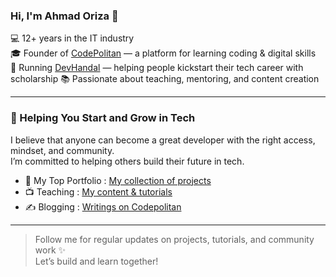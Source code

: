 ### Hi, I'm Ahmad Oriza 👋 
 
💻 12+ years in the IT industry  
🎓 Founder of [CodePolitan](https://www.codepolitan.com) — a platform for learning coding & digital skills  
🎯 Running [DevHandal](https://www.devhandal.id/) — helping people kickstart their tech career with scholarship
📚 Passionate about teaching, mentoring, and content creation

---

### 🚀 Helping You Start and Grow in Tech

I believe that anyone can become a great developer with the right access, mindset, and community.  
I’m committed to helping others build their future in tech.

- 🧩 My Top Portfolio : [My collection of projects](https://gemblue.github.io/portfolio/)
- 📺 Teaching : [My content & tutorials](https://www.youtube.com/watch?v=P1lTQYz-1aE&t=521s)  
- ✍️ Blogging : [Writings on Codepolitan](https://www.codepolitan.com/coders/ahmadoriza/)  

---

> Follow me for regular updates on projects, tutorials, and community work ✨  
Let’s build and learn together!
